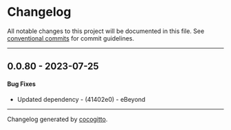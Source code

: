 # Changelog
All notable changes to this project will be documented in this file. See [conventional commits](https://www.conventionalcommits.org/) for commit guidelines.

- - -
## 0.0.80 - 2023-07-25
#### Bug Fixes
- Updated dependency - (41402e0) - eBeyond

- - -

Changelog generated by [cocogitto](https://github.com/cocogitto/cocogitto).